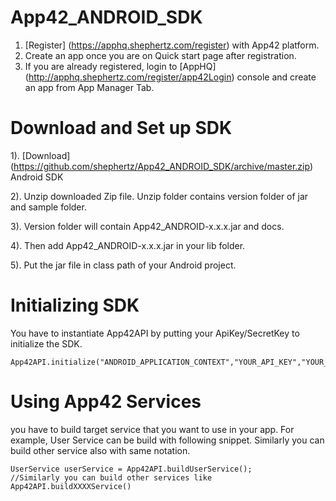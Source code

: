 App42_ANDROID_SDK
=================

1. [Register] (https://apphq.shephertz.com/register) with App42 platform.
2. Create an app once you are on Quick start page after registration.
3. If you are already registered, login to [AppHQ] (http://apphq.shephertz.com/register/app42Login) console and create an app from App Manager Tab.

# Download and Set up SDK

1). [Download] (https://github.com/shephertz/App42_ANDROID_SDK/archive/master.zip) Android SDK

2). Unzip downloaded Zip file. Unzip folder contains version folder of jar and sample folder.

3). Version folder will contain App42_ANDROID-x.x.x.jar and docs.

4). Then add App42_ANDROID-x.x.x.jar in your lib folder.
 
5). Put the jar file in class path of your Android project.

# Initializing SDK
You have to instantiate App42API by putting your ApiKey/SecretKey to initialize the SDK.

```
App42API.initialize("ANDROID_APPLICATION_CONTEXT","YOUR_API_KEY","YOUR_SECRET_KEY"); 
```

# Using App42 Services
 you have to build target service that you want to use in your app. For example, User Service can be build with following snippet. Similarly you can build other service also with same notation.
 
```
UserService userService = App42API.buildUserService();
//Similarly you can build other services like App42API.buildXXXXService()
```


